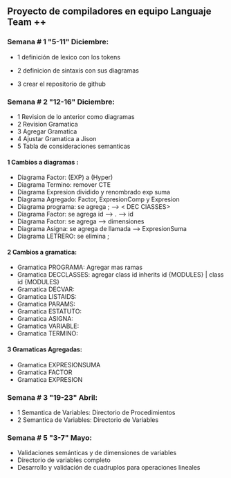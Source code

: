 ## Proyecto de compiladores en equipo  Languaje Team ++ 

### Semana # 1 "5-11" Diciembre:

* 1 definición de lexico con los tokens 

* 2 definicion de sintaxis con sus diagramas 

* 3 crear el repositorio de github 

### Semana # 2 "12-16" Diciembre:

* 1 Revision de lo anterior como diagramas
* 2 Revision Gramatica
* 3 Agregar Gramatica
* 4 Ajustar Gramatica a Jison
* 5 Tabla de consideraciones semanticas

#### 1 Cambios a diagramas : 

* Diagrama Factor: \(EXP\) a \(Hyper\) 
* Diagrama Termino: remover CTE 
* Diagrama Expresion dividido y renombrado exp suma
* Diagrama Agregado: Factor, ExpresionComp y Expresion
* Diagrama programa: se agrega ; --> < DEC ClASSES> 
* Diagrama Factor: se agrega id --> . --> id 
* Diagrama Factor: se agrega --> dimensiones
* Diagrama Asigna: se agrega de llamada --> ExpresionSuma
* Diagrama LETRERO: se elimina ;

#### 2 Cambios a gramatica: 

* Gramatica PROGRAMA: Agregar mas ramas
* Gramatica DECCLASSES: agregar class id inherits id {MODULES} |  class id {MODULES}
* Gramatica DECVAR:
* Gramatica LISTAIDS:
* Gramatica PARAMS:
* Gramatica ESTATUTO:
* Gramatica ASIGNA:
* Gramatica VARIABLE:
* Gramatica TERMINO:

#### 3 Gramaticas Agregadas: 

* Gramatica EXPRESIONSUMA
* Gramatica FACTOR
* Gramatica EXPRESION

### Semana # 3 "19-23" Abril:

* 1 Semantica de Variables: Directorio de Procedimientos
* 2 Semantica de Variables: Directorio de Variables

### Semana # 5 "3-7" Mayo:

* Validaciones semánticas y de dimensiones de variables
* Directorio de variables completo
* Desarrollo y validación de cuadruplos para operaciones lineales
